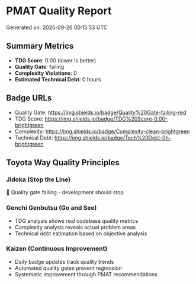 # PMAT Quality Report

Generated on: 2025-09-26 00:15:53 UTC

## Summary Metrics

- **TDG Score**: 0.00 (lower is better)
- **Quality Gate**: failing
- **Complexity Violations**: 0
- **Estimated Technical Debt**: 0 hours

## Badge URLs

- Quality Gate: https://img.shields.io/badge/Quality%20Gate-failing-red
- TDG Score: https://img.shields.io/badge/TDG%20Score-0.00-brightgreen
- Complexity: https://img.shields.io/badge/Complexity-clean-brightgreen
- Technical Debt: https://img.shields.io/badge/Tech%20Debt-0h-brightgreen

## Toyota Way Quality Principles

### Jidoka (Stop the Line)
🔴 Quality gate failing - development should stop

### Genchi Genbutsu (Go and See)
- TDG analysis shows real codebase quality metrics
- Complexity analysis reveals actual problem areas
- Technical debt estimation based on objective analysis

### Kaizen (Continuous Improvement)
- Daily badge updates track quality trends
- Automated quality gates prevent regression
- Systematic improvement through PMAT recommendations


